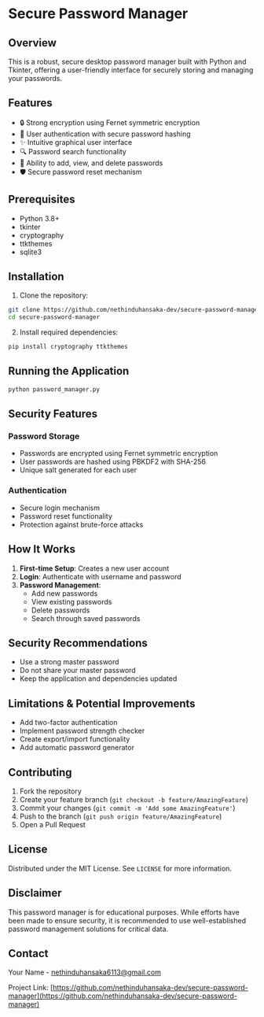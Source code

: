 # Secure Password Manager

## Overview

This is a robust, secure desktop password manager built with Python and Tkinter, offering a user-friendly interface for securely storing and managing your passwords.

## Features

- 🔒 Strong encryption using Fernet symmetric encryption
- 👤 User authentication with secure password hashing
- ✨ Intuitive graphical user interface
- 🔍 Password search functionality
- 🔐 Ability to add, view, and delete passwords
- 🛡️ Secure password reset mechanism

## Prerequisites

- Python 3.8+
- tkinter
- cryptography
- ttkthemes
- sqlite3

## Installation

1. Clone the repository:
```bash
git clone https://github.com/nethinduhansaka-dev/secure-password-manager.git
cd secure-password-manager
```

2. Install required dependencies:
```bash
pip install cryptography ttkthemes
```

## Running the Application

```bash
python password_manager.py
```

## Security Features

### Password Storage
- Passwords are encrypted using Fernet symmetric encryption
- User passwords are hashed using PBKDF2 with SHA-256
- Unique salt generated for each user

### Authentication
- Secure login mechanism
- Password reset functionality
- Protection against brute-force attacks

## How It Works

1. **First-time Setup**: Creates a new user account
2. **Login**: Authenticate with username and password
3. **Password Management**:
   - Add new passwords
   - View existing passwords
   - Delete passwords
   - Search through saved passwords

## Security Recommendations

- Use a strong master password
- Do not share your master password
- Keep the application and dependencies updated

## Limitations & Potential Improvements

- Add two-factor authentication
- Implement password strength checker
- Create export/import functionality
- Add automatic password generator

## Contributing

1. Fork the repository
2. Create your feature branch (`git checkout -b feature/AmazingFeature`)
3. Commit your changes (`git commit -m 'Add some AmazingFeature'`)
4. Push to the branch (`git push origin feature/AmazingFeature`)
5. Open a Pull Request

## License

Distributed under the MIT License. See `LICENSE` for more information.

## Disclaimer

This password manager is for educational purposes. While efforts have been made to ensure security, it is recommended to use well-established password management solutions for critical data.

## Contact

Your Name - nethinduhansaka6113@gmail.com

Project Link: [https://github.com/nethinduhansaka-dev/secure-password-manager](https://github.com/nethinduhansaka-dev/secure-password-manager)
